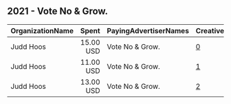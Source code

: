 ## 2021 - Vote No & Grow. 
|OrganizationName|Spent|PayingAdvertiserNames|CreativeUrls|Impressions|Genders|AgeBrackets|CountryCodes|BillingAddresses|CandidateBallotInformation|
|:---|---:|:---|:---|---:|:---|:---|:---|:---|:---|
|Judd Hoos|15.00 USD|Vote No & Grow.|[0](https://www.snap.com/political-ads/asset/ec9c7fe7575c0f4ce066338f017f67762d82a5678f1acb34f8ca0fc1904ee436?mediaType=mp4)|3,015||18+|united states|"1612 Junction Ave,Sturgis,57785,US"|Vote No And Grow|
|Judd Hoos|11.00 USD|Vote No & Grow.|[1](https://www.snap.com/political-ads/asset/85e77d225f7e0481691f982f6d30fe1c5a2534dc0b738782a1c2f29506d2ba7c?mediaType=mp4)|2,276||18+|united states|"1612 Junction Ave,Sturgis,57785,US"|Vote No And Grow|
|Judd Hoos|13.00 USD|Vote No & Grow.|[2](https://www.snap.com/political-ads/asset/918cd0dfe524593141658e687725a02ce031c75d58d2e8c6fb7b29b0482ba1dd?mediaType=mp4)|2,249||18+|united states|"1612 Junction Ave,Sturgis,57785,US"|Vote No And Grow|
